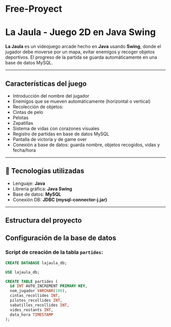 # Free-Proyect
#  La Jaula - Juego 2D en Java Swing

**La Jaula** es un videojuego arcade hecho en **Java** usando **Swing**, donde el jugador debe moverse por un mapa, evitar enemigos y recoger objetos deportivos. El progreso de la partida se guarda automáticamente en una base de datos MySQL.

---

##  Características del juego

- Introducción del nombre del jugador
- Enemigos que se mueven automáticamente (horizontal o vertical)
-  Recolección de objetos:
  - Cintas de pelo
  - Pelotas
  - Zapatillas
-  Sistema de vidas con corazones visuales
-  Registro de partidas en base de datos MySQL
-  Pantalla de victoria y de game over
-  Conexión a base de datos: guarda nombre, objetos recogidos, vidas y fecha/hora

---

## 🧑 Tecnologías utilizadas

- Lenguaje: **Java**
- Librería gráfica: **Java Swing**
- Base de datos: **MySQL**
- Conexión DB: **JDBC (mysql-connector-j.jar)**

---

## Estructura del proyecto


##  Configuración de la base de datos

### Script de creación de la tabla `partides`:

```sql
CREATE DATABASE lajaula_db;

USE lajaula_db;

CREATE TABLE partides (
  id INT AUTO_INCREMENT PRIMARY KEY,
  nom_jugador VARCHAR(100),
  cintas_recollides INT,
  pilotes_recollides INT,
  sabatilles_recollides INT,
  vides_restants INT,
  data_hora TIMESTAMP
);